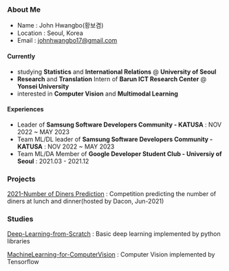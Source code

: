 ### About Me
- Name : John Hwangbo(황보겸)
- Location : Seoul, Korea
- Email : johnhwangbo17@gmail.com
  
#### Currently
- studying **Statistics** and **International Relations** @ **University of Seoul**
- **Research** and **Translation** Intern of **Barun ICT Research Center** @ **Yonsei University**
- interested in **Computer Vision** and **Multimodal Learning**
  
#### Experiences
- Leader of **Samsung Software Developers Community - KATUSA** : NOV 2022 ~ MAY 2023
- Team ML/DL leader of **Samsung Software Developers Community - KATUSA** : NOV 2022 ~ MAY 2023
- Team ML/DA Member of **Google Developer Student Club - Universiy of Seoul** : 2021.03 - 2021.12

### Projects
[2021-Number of Diners Prediction](https://github.com/aerojohn1223/2021-Number_of_Diners_Prediction) : Competition predicting the number of diners at lunch and dinner(hosted by Dacon, Jun-2021) 


### Studies
[Deep-Learning-from-Scratch](https://github.com/aerojohn1223/DeepLearningfromScratch) : Basic deep learning implemented by python libraries

[MachineLearning-for-ComputerVision](https://github.com/aerojohn1223/MachineLearning-for-ComputerVision) : Computer Vision implemented by Tensorflow

<!--
**aerojohn1223/aerojohn1223** is a ✨ _special_ ✨ repository because its `README.md` (this file) appears on your GitHub profile.

Here are some ideas to get you started:

- 🔭 I’m currently working on ...
- 🌱 I’m currently learning ...
- 👯 I’m looking to collaborate on ...
- 🤔 I’m looking for help with ...
- 💬 Ask me about ...
- 📫 How to reach me: ...
- 😄 Pronouns: ...
- ⚡ Fun fact: ...
-->
